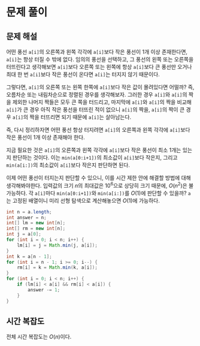 <!--다시 풀어볼 것-->
# 문제 풀이

## 문제 해설

어떤 풍선 `a[i]`의 오른쪽과 왼쪽 각각에 `a[i]`보다 작은 풍선이 1개 이상 존재한다면, `a[i]`는 항상 터질 수 밖에 없다. 임의의 풍선을 선택하고, 그 풍선의 왼쪽 또는 오른쪽을 터뜨린다고 생각해보면 `a[i]`보다 오른쪽 또는 왼쪽에 항상 `a[i]`보다 큰 풍선만 오거나 최대 한 번 `a[i]`보다 작은 풍선이 온다면 `a[i]`는 터지지 않기 때문이다.

그렇다면, `a[i]`의 오른쪽 또는 왼쪽 한쪽에 `a[i]`보다 작은 값이 몰려있다면 어떨까? 즉, 오름차순 또는 내림차순으로 정렬된 경우를 생각해보자. 그러한 경우 `a[i]`와 `a[i]`의 짝을 제외한 나머지 짝들은 모두 큰 쪽을 터드리고, 마지막에 `a[i]`와 `a[i]`의 짝을 비교해 `a[i]`가 큰 경우 아직 작은 풍선을 터뜨린 적이 없으니 `a[i]`의 짝을, `a[i]`의 짝이 큰 경우 `a[i]`의 짝을 터뜨리면 되기 때문에 `a[i]`는 살아남는다.

즉, 다시 정리하자면 어떤 풍선 항상 터지려면 `a[i]`의 오른쪽과 왼쪽 각각에 `a[i]`보다 작은 풍선이 1개 이상 존재해야 한다.

지금 필요한 것은 `a[i]`의 오른쪽과 왼쪽 각각에 `a[i]`보다 작은 풍선이 최소 1개는 있는지 판단하는 것이다. 이는 `min(a[0:i+1])`의 최소값이 `a[i]`보다 작은지, 그리고 `min(a[i:])`의 최소값이 `a[i]`보다 작은지 판단하면 된다.

이제 어떤 풍선이 터지는지 판단할 수 있으니, 이를 시간 제한 안에 해결할 방법에 대해 생각해봐야한다. 입력값의 크기 $n$의 최대값은 $10^6$으로 상당히 크기 때문에, $O(n^2)$은 불가능하다. 각 `a[i]`마다 `min(a[0:i+1])`와 `min(a[i:])`를 $O(1)$에 판단할 수 있을까? `a`는 고정된 배열이니 미리 선형 탐색으로 계산해놓으면 $O(1)$에 가능하다.

```java
int n = a.length;
int answer = n;
int[] lm = new int[n];
int[] rm = new int[n];
int j = a[0];
for (int i = 0; i < n; i++) {
    lm[i] = j = Math.min(j, a[i]);
}
int k = a[n - 1];
for (int i = n - 1; i >= 0; i--) {
    rm[i] = k = Math.min(k, a[i]);
}
for (int i = 0; i < n; i++) {
    if (lm[i] < a[i] && rm[i] < a[i]) {
        answer -= 1;
    }
}
```

## 시간 복잡도

전체 시간 복잡도는 $O(n)$이다.